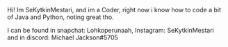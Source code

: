 Hi! Im SeKytkinMestari, and im a Coder, right now i know how to code a bit of Java and Python, noting great tho.

I can be found in snapchat: Lohkoperunaah, Instagram: SeKytkinMestari and in discord: Michael Jackson#5705
